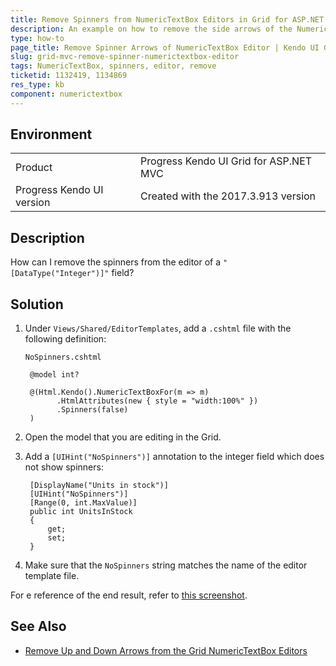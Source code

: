 ```yaml
---
title: Remove Spinners from NumericTextBox Editors in Grid for ASP.NET MVC
description: An example on how to remove the side arrows of the NumericTextBox editor in the Kendo UI Grid for ASP.NET MVC.
type: how-to
page_title: Remove Spinner Arrows of NumericTextBox Editor | Kendo UI Grid for ASP.NET MVC
slug: grid-mvc-remove-spinner-numerictextbox-editor
tags: NumericTextBox, spinners, editor, remove
ticketid: 1132419, 1134869
res_type: kb
component: numerictextbox
---
```


## Environment

<table>
 <tr>
  <td>Product</td>
  <td>Progress Kendo UI Grid for ASP.NET MVC</td>
 </tr>
 <tr>
  <td>Progress Kendo UI version</td>
  <td>Created with the 2017.3.913 version</td>
 </tr>
</table>

## Description

How can I remove the spinners from the editor of a `"[DataType("Integer")]"` field?

## Solution

1. Under `Views/Shared/EditorTemplates`, add a `.cshtml` file with the following definition:

	`NoSpinners.cshtml`

		@model int?

		@(Html.Kendo().NumericTextBoxFor(m => m)
		      .HtmlAttributes(new { style = "width:100%" })
		      .Spinners(false)
		)

1. Open the model that you are editing in the Grid.

1. Add a `[UIHint("NoSpinners")]` annotation to the integer field which does not show spinners:

		[DisplayName("Units in stock")]
		[UIHint("NoSpinners")]
		[Range(0, int.MaxValue)]
		public int UnitsInStock
		{
		    get;
		    set;
		}

1. Make sure that the `NoSpinners` string matches the name of the editor template file.

For e reference of the end result, refer to [this screenshot](https://www.screencast.com/t/NpPf3qWtsD).

## See Also

* [Remove Up and Down Arrows from the Grid NumericTextBox Editors](https://docs.telerik.com/kendo-ui/knowledge-base/grid-remove-spinners-from-the-grid-numerictextbox-editor)
